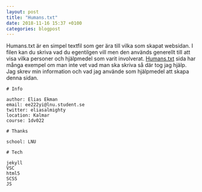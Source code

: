 ```yaml
---
layout: post
title: "Humans.txt"
date: 2018-11-16 15:37 +0100
categories: blogpost
---
```


Humans.txt är en simpel textfil som ger ära till vilka som skapat websidan. I filen kan du skriva vad du egentilgen vill men den används generellt till att visa vilka personer och hjälpmedel som varit involverat.
[Humans.txt](http://humanstxt.org/) sida har många exempel om man inte vet vad man ska skriva så där tog jag hjälp. Jag skrev min information och vad jag använde som hjälpmedel att skapa denna sidan.

```
# Info

author: Elias Ekman
email: ee222yi@lnu.student.se
twitter: eliasalmighty
location: Kalmar
course: 1dv022

# Thanks

school: LNU

# Tech

jekyll
VSC
html5
SCSS
JS

```